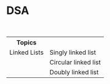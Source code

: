 <h1>DSA</h1>
<br>
<table>
  <tr>
    <th>Topics</th>
    <th></th>
  </tr>
  <tr>
    <td>Linked Lists</td>
    <td>Singly linked list</td>
  </tr>
  <tr>
    <td></td>
    <td>Circular linked list</td>
  </tr>
  <tr>
    <td></td>
    <td>Doubly linked list</td>
  </tr>
</table>
